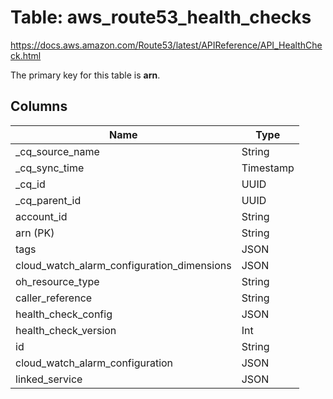 # Table: aws_route53_health_checks

https://docs.aws.amazon.com/Route53/latest/APIReference/API_HealthCheck.html

The primary key for this table is **arn**.



## Columns
| Name          | Type          |
| ------------- | ------------- |
|_cq_source_name|String|
|_cq_sync_time|Timestamp|
|_cq_id|UUID|
|_cq_parent_id|UUID|
|account_id|String|
|arn (PK)|String|
|tags|JSON|
|cloud_watch_alarm_configuration_dimensions|JSON|
|oh_resource_type|String|
|caller_reference|String|
|health_check_config|JSON|
|health_check_version|Int|
|id|String|
|cloud_watch_alarm_configuration|JSON|
|linked_service|JSON|